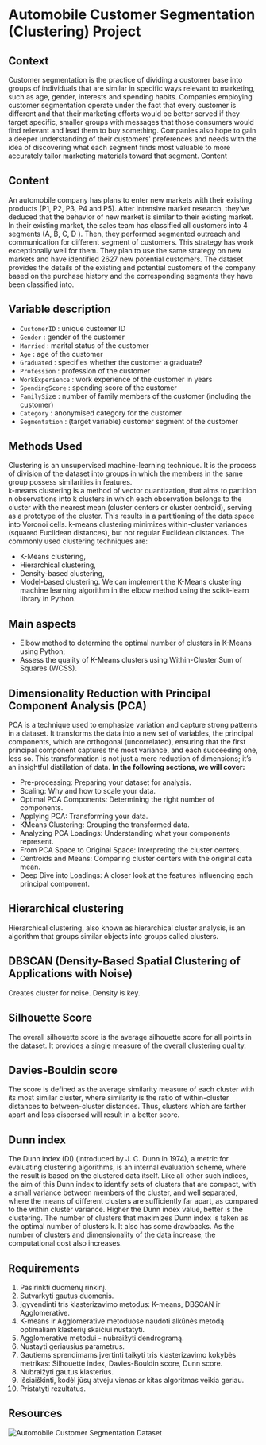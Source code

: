 # Automobile Customer Segmentation (Clustering) Project
## Context
Customer segmentation is the practice of dividing a customer base into groups of individuals that are similar 
in specific ways relevant to marketing, such as age, gender, interests and spending habits.
Companies employing customer segmentation operate under the fact that every customer is different and that their 
marketing efforts would be better served if they target specific, smaller groups with messages that those consumers 
would find relevant and lead them to buy something. Companies also hope to gain a deeper understanding of their 
customers' preferences and needs with the idea of discovering what each segment finds most valuable to more 
accurately tailor marketing materials toward that segment.
Content
## Content
An automobile company has plans to enter new markets with their existing products (P1, P2, P3, P4 and P5). 
After intensive market research, they’ve deduced that the behavior of new market is similar to their existing market.
In their existing market, the sales team has classified all customers into 4 segments (A, B, C, D ). Then, they 
performed segmented outreach and communication for different segment of customers. This strategy has work 
exceptionally well for them. They plan to use the same strategy on new markets and have identified 2627 new potential 
customers.
The dataset provides the details of the existing and potential customers of the company based on the purchase 
history and the corresponding segments they have been classified into.
## Variable description
- `CustomerID` : unique customer ID
- `Gender` : gender of the customer
- `Married` : marital status of the customer
- `Age` : age of the customer
- `Graduated` : specifies whether the customer a graduate?
- `Profession` : profession of the customer
- `WorkExperience` : work experience of the customer in years
- `SpendingScore` : spending score of the customer
- `FamilySiz`e : number of family members of the customer (including the customer)
- `Category` : anonymised category for the customer
- `Segmentation` : (target variable) customer segment of the customer
## Methods Used
Clustering is an unsupervised machine-learning technique. It is the process of division of the dataset into 
groups in which the members in the same group possess similarities in features. \
k-means clustering is a method of vector quantization, that aims to partition n observations into 
k clusters in which each observation belongs to the cluster with the nearest mean (cluster centers 
or cluster centroid), serving as a prototype of the cluster. This results in a partitioning 
of the data space into Voronoi cells. k-means clustering minimizes within-cluster variances 
(squared Euclidean distances), but not regular Euclidean distances.
The commonly used clustering techniques are:
- K-Means clustering, 
- Hierarchical clustering, 
- Density-based clustering, 
- Model-based clustering. 
We can implement the K-Means clustering machine learning algorithm in the elbow method using 
the scikit-learn library in Python.
## Main aspects
- Elbow method to determine the optimal number of clusters in K-Means using Python;
- Assess the quality of K-Means clusters using Within-Cluster Sum of Squares (WCSS).
## Dimensionality Reduction with Principal Component Analysis (PCA)
PCA is a technique used to emphasize variation and capture strong patterns in a dataset. It transforms the data 
into a new set of variables, the principal components, which are orthogonal (uncorrelated), ensuring that 
the first principal component captures the most variance, and each succeeding one, less so. This transformation 
is not just a mere reduction of dimensions; it’s an insightful distillation of data.
**In the following sections, we will cover:**
- Pre-processing: Preparing your dataset for analysis.
- Scaling: Why and how to scale your data.
- Optimal PCA Components: Determining the right number of components.
- Applying PCA: Transforming your data.
- KMeans Clustering: Grouping the transformed data.
- Analyzing PCA Loadings: Understanding what your components represent.
- From PCA Space to Original Space: Interpreting the cluster centers.
- Centroids and Means: Comparing cluster centers with the original data mean.
- Deep Dive into Loadings: A closer look at the features influencing each principal component.
## Hierarchical clustering
Hierarchical clustering, also known as hierarchical cluster analysis, is an algorithm that groups similar objects into 
groups called clusters.
## DBSCAN (Density-Based Spatial Clustering of Applications with Noise)
Creates cluster for noise. Density is key.
## Silhouette Score
The overall silhouette score is the average silhouette score for all points in the dataset. It provides a single 
measure of the overall clustering quality.
## Davies-Bouldin score
The score is defined as the average similarity measure of each cluster with its most similar cluster, where similarity 
is the ratio of within-cluster distances to between-cluster distances. Thus, clusters which are farther apart and less 
dispersed will result in a better score.
## Dunn index
The Dunn index (DI) (introduced by J. C. Dunn in 1974), a metric for evaluating clustering algorithms, is an internal 
evaluation scheme, where the result is based on the clustered data itself. Like all other such indices, the aim of this 
Dunn index to identify sets of clusters that are compact, with a small variance between members of the cluster, and 
well separated, where the means of different clusters are sufficiently far apart, as compared to the within cluster 
variance. 
Higher the Dunn index value, better is the clustering. The number of clusters that maximizes Dunn index is taken as the 
optimal number of clusters k. It also has some drawbacks. As the number of clusters and dimensionality of the data 
increase, the computational cost also increases. 
## Requirements
1. Pasirinkti duomenų rinkinį.
2. Sutvarkyti gautus duomenis.
3. Įgyvendinti tris klasterizavimo metodus: K-means, DBSCAN ir Agglomerative.
4. K-means ir Agglomerative metoduose naudoti alkūnės metodą optimaliam klasterių skaičiui nustatyti.
5. Agglomerative metodui - nubraižyti dendrogramą.
6. Nustayti geriausius parametrus.
7. Gautiems sprendimams įvertinti taikyti tris klasterizavimo kokybės metrikas: Silhouette index, Davies-Bouldin score, Dunn score.
8. Nubraižyti gautus klasterius.
9. Išsiaiškinti, kodėl jūsų atveju vienas ar kitas algoritmas veikia geriau.
10. Pristatyti rezultatus.
## Resources
![Automobile Customer Segmentation Dataset](https://www.kaggle.com/datasets/akashdeepkuila/automobile-customer)


